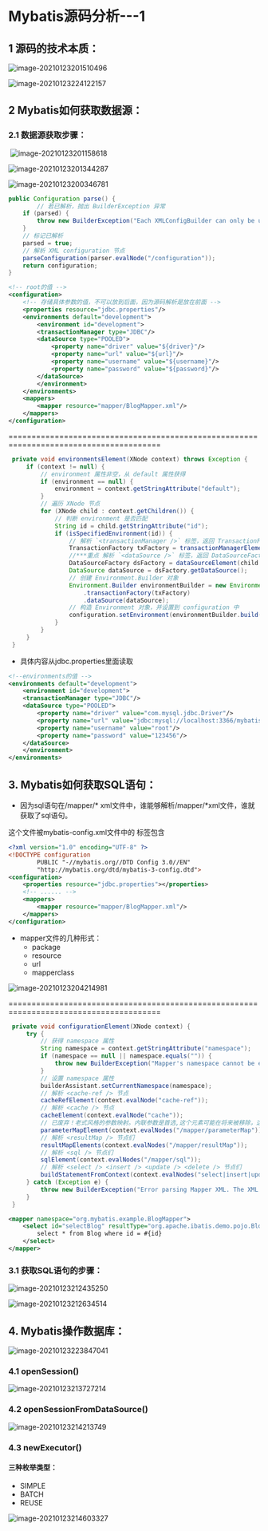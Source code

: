 

# Mybatis源码分析---1

## 1 源码的技术本质：

![image-20210123201510496](https://github.com/jiangbaiheng/jiangbaiheng.github.io/raw/main/img/day02-0-%E6%BA%90%E7%A0%81%E7%9A%84%E6%8A%80%E6%9C%AF%E6%9C%AC%E8%B4%A8.JPG)



![image-20210123224122157](https://github.com/jiangbaiheng/jiangbaiheng.github.io/raw/main/img/day02-11-mybatis%E6%A0%B8%E5%BF%83%E6%B5%81%E7%A8%8B.JPG)





## 2 Mybatis如何获取数据源：

### 2.1 数据源获取步骤：

​	![image-20210123201158618](https://github.com/jiangbaiheng/jiangbaiheng.github.io/raw/main/img/day02-2-%E6%95%B0%E6%8D%AE%E6%BA%90%E8%8E%B7%E5%8F%96%E6%AD%A5%E9%AA%A4.JPG)

![image-20210123201344287](https://github.com/jiangbaiheng/jiangbaiheng.github.io/raw/main/img/day02-3-%E6%95%B0%E6%8D%AE%E6%BA%90%E8%8E%B7%E5%8F%96%E6%AD%A5%E9%AA%A42.JPG)

![image-20210123200346781](https://github.com/jiangbaiheng/jiangbaiheng.github.io/raw/main/img/day02-1.JPG)



```java
public Configuration parse() {
        // 若已解析，抛出 BuilderException 异常
    if (parsed) {
        throw new BuilderException("Each XMLConfigBuilder can only be used once.");
    }
    // 标记已解析
    parsed = true;
    // 解析 XML configuration 节点
    parseConfiguration(parser.evalNode("/configuration"));
    return configuration;
}
```



```xml
<!-- root的值 -->
<configuration>
    <!-- 存储具体参数的值，不可以放到后面，因为源码解析是放在前面 -->
    <properties resource="jdbc.properties"/>
    <environments default="development">
        <environment id="development">
        <transactionManager type="JDBC"/>
        <dataSource type="POOLED">
            <property name="driver" value="${driver}"/>
            <property name="url" value="${url}"/>
            <property name="username" value="${username}"/>
            <property name="password" value="${password}"/>
        </dataSource>
        </environment>
    </environments>
    <mappers>
    	<mapper resource="mapper/BlogMapper.xml"/>
    </mappers>
</configuration>
```

=======================================================================================

```java
 private void environmentsElement(XNode context) throws Exception {
     if (context != null) {
         // environment 属性非空，从 default 属性获得
         if (environment == null) {
             environment = context.getStringAttribute("default");
         }
         // 遍历 XNode 节点
         for (XNode child : context.getChildren()) {
             // 判断 environment 是否匹配
             String id = child.getStringAttribute("id");
             if (isSpecifiedEnvironment(id)) {
                 // 解析 `<transactionManager />` 标签，返回 TransactionFactory 对象
                 TransactionFactory txFactory = transactionManagerElement(child.evalNode("transactionManager"));
                 //***重点 解析 `<dataSource />` 标签，返回 DataSourceFactory 对象
                 DataSourceFactory dsFactory = dataSourceElement(child.evalNode("dataSource"));
                 DataSource dataSource = dsFactory.getDataSource();
                 // 创建 Environment.Builder 对象
                 Environment.Builder environmentBuilder = new Environment.Builder(id)
                     .transactionFactory(txFactory)
                     .dataSource(dataSource);
                 // 构造 Environment 对象，并设置到 configuration 中
                 configuration.setEnvironment(environmentBuilder.build());
             }
         }
     }
 }
```

+ 具体内容从jdbc.properties里面读取

```xml
<!--environments的值 -->
<environments default="development">
    <environment id="development">
    <transactionManager type="JDBC"/>
    <dataSource type="POOLED">
        <property name="driver" value="com.mysql.jdbc.Driver"/>
        <property name="url" value="jdbc:mysql://localhost:3366/mybatis?serverTimezone=UTC"/>
        <property name="username" value="root"/>
        <property name="password" value="123456"/>
    </dataSource>
    </environment>
</environments>
```

## 3. Mybatis如何获取SQL语句：

+ 因为sql语句在/mapper/* xml文件中，谁能够解析/mapper/*xml文件，谁就获取了sql语句。

这个文件被mybatis-config.xml文件中的 <mappers>标签包含

```xml
<?xml version="1.0" encoding="UTF-8" ?>
<!DOCTYPE configuration
        PUBLIC "-//mybatis.org//DTD Config 3.0//EN"
        "http://mybatis.org/dtd/mybatis-3-config.dtd">
<configuration>
    <properties resource="jdbc.properties"></properties>
    <!-- ...... -->
    <mappers>
        <mapper resource="mapper/BlogMapper.xml"/>
    </mappers>
</configuration>
```

+ mapper文件的几种形式：
  - package
  - resource
  - url
  - mapperclass

![image-20210123204214981](https://github.com/jiangbaiheng/jiangbaiheng.github.io/raw/main/img/day02-4-mapper%E7%9A%84%E5%87%A0%E7%A7%8D%E5%BD%A2%E5%BC%8F.JPG)

=======================================================================================

```java
 private void configurationElement(XNode context) {
     try {
         // 获得 namespace 属性
         String namespace = context.getStringAttribute("namespace");
         if (namespace == null || namespace.equals("")) {
             throw new BuilderException("Mapper's namespace cannot be empty");
         }
         // 设置 namespace 属性
         builderAssistant.setCurrentNamespace(namespace);
         // 解析 <cache-ref /> 节点
         cacheRefElement(context.evalNode("cache-ref"));
         // 解析 <cache /> 节点
         cacheElement(context.evalNode("cache"));
         // 已废弃！老式风格的参数映射。内联参数是首选,这个元素可能在将来被移除，这里不会记录。
         parameterMapElement(context.evalNodes("/mapper/parameterMap"));
         // 解析 <resultMap /> 节点们
         resultMapElements(context.evalNodes("/mapper/resultMap"));
         // 解析 <sql /> 节点们
         sqlElement(context.evalNodes("/mapper/sql"));
         // 解析 <select /> <insert /> <update /> <delete /> 节点们
         buildStatementFromContext(context.evalNodes("select|insert|update|delete"));
     } catch (Exception e) {
         throw new BuilderException("Error parsing Mapper XML. The XML location is '" + resource + "'. Cause: " + e, e);
     }
 }
```



```xml
<mapper namespace="org.mybatis.example.BlogMapper">
    <select id="selectBlog" resultType="org.apache.ibatis.demo.pojo.Blog">
   		select * from Blog where id = #{id}
    </select>
</mapper>
```

### 3.1 获取SQL语句的步骤：

![image-20210123212435250](https://github.com/jiangbaiheng/jiangbaiheng.github.io/raw/main/img/day02-5-%E8%8E%B7%E5%8F%96SQL%E8%AF%AD%E5%8F%A5%E7%9A%84%E6%AD%A5%E9%AA%A4.JPG)

![image-20210123212634514](https://github.com/jiangbaiheng/jiangbaiheng.github.io/raw/main/img/day02-6-%E8%8E%B7%E5%8F%96SQL%E8%AF%AD%E5%8F%A5%E7%9A%84%E6%AD%A5%E9%AA%A42.JPG)

## 4. Mybatis操作数据库：

![image-20210123223847041](https://github.com/jiangbaiheng/jiangbaiheng.github.io/raw/main/img/day02-10-%E6%93%8D%E4%BD%9C%E6%95%B0%E6%8D%AE%E5%BA%93%E6%AD%A5%E9%AA%A4.JPG)

### 4.1 openSession()

![image-20210123213727214](https://github.com/jiangbaiheng/jiangbaiheng.github.io/raw/main/img/day02-7-%E6%93%8D%E4%BD%9C%E6%95%B0%E6%8D%AE%E5%BA%93.JPG)

### 4.2 openSessionFromDataSource()

![image-20210123214213749](https://github.com/jiangbaiheng/jiangbaiheng.github.io/raw/main/img/day02-8-openSession.JPG)

### 4.3 newExecutor()

#### 三种枚举类型：

+ SIMPLE
+ BATCH
+ REUSE

![image-20210123214603327](https://github.com/jiangbaiheng/jiangbaiheng.github.io/raw/main/img/day02-9-newExecutor.JPG)






